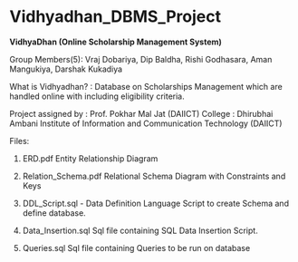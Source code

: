 # Vidhyadhan_DBMS_Project

**VidhyaDhan (Online Scholarship Management System)**

Group Members(5): Vraj Dobariya, Dip Baldha, Rishi Godhasara, Aman Mangukiya, Darshak Kukadiya

What is Vidhyadhan? : Database on Scholarships Management which are handled online with including eligibility criteria.

Project assigned by : Prof. Pokhar Mal Jat (DAIICT)
College : Dhirubhai Ambani Institute of Information and Communication Technology (DAIICT)


Files:

1. ERD.pdf Entity           Relationship Diagram

2. Relation_Schema.pdf      Relational Schema Diagram with Constraints and Keys 

3. DDL_Script.sql -                Data Definition Language Script to create Schema and define database.

4. Data_Insertion.sql       Sql file containing SQL Data Insertion Script.

5. Queries.sql              Sql file containing Queries to be run on database


